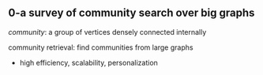 
## 0-a survey of community search over big graphs

*community*: a group of vertices densely connected internally

community retrieval: find communities from large graphs

- high efficiency, scalability, personalization